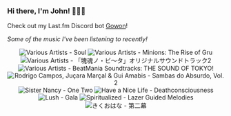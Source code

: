 ### Hi there, I'm John! 🏄🏻‍♂️

Check out my Last.fm Discord bot [Gowon](http://gowon.ca)!

_Some of the music I've been listening to recently!_


<!-- lastfm -->
<p align="center"><img src="https://lastfm.freetls.fastly.net/i/u/64s/cdb452633a888009912546e85ea574d2.jpg" title="Various Artists - Soul"> <img src="https://lastfm.freetls.fastly.net/i/u/64s/e5616324ebe2428a024033a0ea45c048.jpg" title="Various Artists - Minions: The Rise of Gru"> <img src="https://lastfm.freetls.fastly.net/i/u/64s/a54c9871b4736c135f822b19c45827db.png" title="Various Artists - 「塊魂ノ・ビ〜タ」オリジナルサウンドトラック2"> <img src="https://lastfm.freetls.fastly.net/i/u/64s/a1718a63ed8f7907a6fec02393efda9c.jpg" title="Various Artists - BeatMania Soundtracks: THE SOUND OF TOKYO!"> <img src="https://lastfm.freetls.fastly.net/i/u/64s/a45c0087a86962e00f8d9e4895fae50d.jpg" title="Rodrigo Campos, Juçara Marçal & Gui Amabis - Sambas do Absurdo, Vol. 2"> <img src="https://lastfm.freetls.fastly.net/i/u/64s/fbac789299ad9dcaacd16f629648eda9.jpg" title="Sister Nancy - One Two"> <img src="https://lastfm.freetls.fastly.net/i/u/64s/d3c61cc49c4a8c8cda5ae56369e71fb9.jpg" title="Have a Nice Life - Deathconsciousness"> <img src="https://lastfm.freetls.fastly.net/i/u/64s/48097abd1a96f94660811ccbd6fc2d66.jpg" title="Lush - Gala"> <img src="https://lastfm.freetls.fastly.net/i/u/64s/bac628fe97bb47c690cdd78020857312.jpg" title="Spiritualized - Lazer Guided Melodies"> <img src="https://lastfm.freetls.fastly.net/i/u/64s/8086ecd433cc422dbf16d45d6bd30329.jpg" title="きくおはな - 第二幕"> </p>
